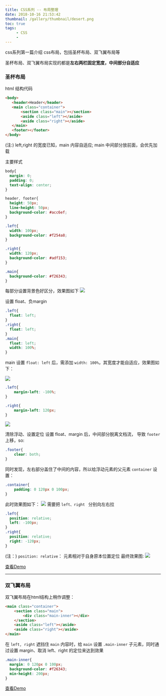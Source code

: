 ```yaml
---
title: CSS系列 -- 布局整理
date: 2018-10-16 21:53:42
thumbnail: /gallery/thumbnail/desert.png
toc: true
tags:
     - CSS
     - 
---
```

css系列第一篇介绍 css布局，包括圣杯布局、双飞翼布局等
<!-- more -->
圣杯布局、双飞翼布局实现的都是**左右两栏固定宽度，中间部分自适应**

### **圣杯布局**

html 结构代码

 ```html
 <body>
    <header>Header</header>
    <main class="container">
        <section class="main"></section>
        <aside class="left"></aside>
        <aside class="right"></aside>
    </main>
    <footer></footer>
 </body>
 ```
 (注:) left,right 的宽度已知，main 内容自适应;
main 中间部分放前面，会优先加载

主要样式

```css
body{
  margin: 0;
  padding: 0;
  text-align: center;
}

header, footer{
  height: 50px;
  line-height: 50px;
  background-color: #acc6ef;
}

.left{
  width: 100px;
  background-color: #f254a8;
}

.right{
  width: 120px;
  background-color: #adf153;
}

.main{
  background-color: #f26343;
}
```
每部分设置背景色好区分，效果图如下
![](/images/20001.png)

设置 float、负margin

```css
.left{
  float: left;
}
.right{
  float: left;
}
.main{
  float: left;
  width: 100%;
}
```
main 设置 `float: left` 后，需添加 `width: 100%`，其宽度才能自适应，效果图如下：

![](/images/20002.png)

```css
.left{
    margin-left: -100%;
}

.right{
    margin-left: 120px;
}
```
![](/images/20003.png)

清除浮动、设置定位
设置 float、margin 后，中间部分脱离文档流， 导致 `footer` 上移，so:
```css
.footer{
    clear: both;
}
```

同时发现，左右部分盖住了中间的内容，所以给浮动元素的父元素 `container` 设置：

```css
.container{
    padding: 0 120px 0 100px;
}
```

此时效果图如下：
![](/images/20004.png)
需要把 `left、right ` 分别向左右拉

```css
.left{
  position: relative;
  left: -100px;
}
.right{
  position: relative;
  right: -120px;
}
```
(注：) `position: relative`： 元素相对于自身原本位置定位
最终效果图:
![](/images/20005.png)

[查看Demo](http://js.jirengu.com/qomob/7/edit?html,css,output)

---

### **双飞翼布局**
双飞翼布局在html结构上稍作调整：
```html
<main class="container">
    <section class="main">
        <div class="main-inner"></div>  
    </section>
    <aside class="left"></aside>
    <aside class="right"></aside>
</main>
```

在 `left, right` 遮挡住 `main` 内容时，给 `main` 设置 `.main-inner` 子元素，同时通过设置 margin、取消 left、right 的定位来达到效果


```css
.main-inner{
  margin: 0 120px 0 100px;
  background-color: #f26343;
  min-height: 200px;
}
```

[查看Demo](http://js.jirengu.com/pesex/1/edit)

